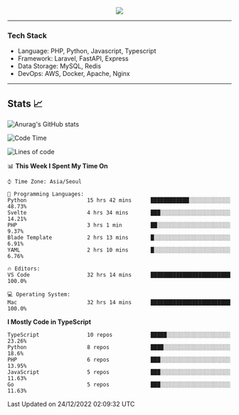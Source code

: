 <p align="center">
  <a href="https://github.com/jin-wk">
    <img src="https://hits.seeyoufarm.com/api/count/incr/badge.svg?url=https%3A%2F%2Fgithub.com%2Fjin-wk&count_bg=%23C83D75&title_bg=%23555555&icon=&icon_color=%23E7E7E7&title=Hits&edge_flat=false"/>
  </a>
</p>

---

### Tech Stack
  - Language: PHP, Python, Javascript, Typescript
  - Framework: Laravel, FastAPI, Express
  - Data Storage: MySQL, Redis
  - DevOps: AWS, Docker, Apache, Nginx

---

## Stats 📈
  
![Anurag's GitHub stats](https://github-readme-stats.vercel.app/api?username=jin-wk&show_icons=true&count_private=true&theme=dracula)


<!--START_SECTION:waka-->
![Code Time](http://img.shields.io/badge/Code%20Time-346%20hrs%203%20mins-blue)

![Lines of code](https://img.shields.io/badge/From%20Hello%20World%20I%27ve%20Written-206%20Thousand%20lines%20of%20code-blue)

📊 **This Week I Spent My Time On** 

```text
⌚︎ Time Zone: Asia/Seoul

💬 Programming Languages: 
Python                   15 hrs 42 mins      ████████████░░░░░░░░░░░░░   48.73% 
Svelte                   4 hrs 34 mins       ███░░░░░░░░░░░░░░░░░░░░░░   14.21% 
PHP                      3 hrs 1 min         ██░░░░░░░░░░░░░░░░░░░░░░░   9.37% 
Blade Template           2 hrs 13 mins       █░░░░░░░░░░░░░░░░░░░░░░░░   6.91% 
YAML                     2 hrs 10 mins       █░░░░░░░░░░░░░░░░░░░░░░░░   6.76%

🔥 Editors: 
VS Code                  32 hrs 14 mins      █████████████████████████   100.0%

💻 Operating System: 
Mac                      32 hrs 14 mins      █████████████████████████   100.0%

```

**I Mostly Code in TypeScript** 

```text
TypeScript               10 repos            █████░░░░░░░░░░░░░░░░░░░░   23.26% 
Python                   8 repos             ████░░░░░░░░░░░░░░░░░░░░░   18.6% 
PHP                      6 repos             ███░░░░░░░░░░░░░░░░░░░░░░   13.95% 
JavaScript               5 repos             ███░░░░░░░░░░░░░░░░░░░░░░   11.63% 
Go                       5 repos             ███░░░░░░░░░░░░░░░░░░░░░░   11.63%

```



 Last Updated on 24/12/2022 02:09:32 UTC
<!--END_SECTION:waka-->
